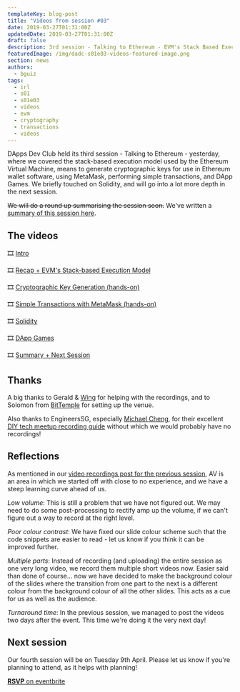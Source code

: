```yaml
---
templateKey: blog-post
title: "Videos from session #03"
date: 2019-03-27T01:31:00Z
updatedDate: 2019-03-27T01:31:00Z
draft: false
description: 3rd session - Talking to Ethereum - EVM's Stack Based Execution + Cryptographic Key Generation + MetaMask + Simple Transactions + DApp Games
featuredImage: /img/dadc-s01e03-videos-featured-image.png
section: news
authors:
  - bguiz
tags:
  - irl
  - s01
  - s01e03
  - videos
  - evm
  - cryptography
  - transactions
  - videos
---
```


DApps Dev Club held its third session - Talking to Ethereum - yesterday, where we covered the stack-based execution model used by the Ethereum Virtual Machine, means to generate cryptographic keys for use in Ethereum wallet software, using MetaMask, performing simple transactions, and DApp Games. We briefly touched on Solidity, and will go into a lot more depth in the next session.

~~We will do a round up summarising the session soon.~~ We've written a
[summary of this session here](/blog/2019-03-29-dapps-dev-club-3rd-session-roundup/).

<!-- excerpt -->

## The videos

🎞 [Intro](https://www.youtube.com/watch?v=6FcfQqun_x0&t=0s)

🎞 [Recap + EVM's Stack-based Execution Model](https://www.youtube.com/watch?v=fTxmzX0g0iA&t=0s)

🎞 [Cryptographic Key Generation (hands-on)](https://www.youtube.com/watch?v=-oW6bmyTLCI&t=0s)

🎞 [Simple Transactions with MetaMask (hands-on)](https://www.youtube.com/watch?v=_SraXOBniq8&t=0s)

🎞 [Solidity](https://www.youtube.com/watch?v=Vw4R41lCP0I&&t=0s)

🎞 [DApp Games](https://www.youtube.com/watch?v=_4wnNQLGV2w&t=0s)

🎞 [Summary + Next Session](https://www.youtube.com/watch?v=NHDoQoMv3eM&)

## Thanks

A big thanks to Gerald &amp; [Wing](https://www.thegeekwing.com/) for helping with the recordings,
and to Solomon from
[BitTemple](https://bittemple.io/)
for setting up the venue.

Also thanks to EngineersSG, especially
[Michael Cheng](http://coderkungfu.com),
for their excellent
[DIY tech meetup recording guide](https://github.com/engineersftw/gitwiki)
without which we would probably have no recordings!

## Reflections

As mentioned in our
[video recordings post for the previous session](/blog/2019-03-16-dapps-dev-club-2nd-session-videos/ "Videos from session #02 | DApps Dev Club"), AV is an area in which we started off with close to no experience, and we have a steep learning curve ahead of us.

*Low volume*: This is still a problem that we have not figured out. We may need to do some post-processing to rectify amp up the volume, if we can't figure out a way to record at the right level.

*Poor colour contrast*: We have fixed our slide colour scheme such that the code snippets are easier to read - let us know if you think it can be improved further.

*Multiple parts*: Instead of recording (and uploading) the entire session as one very long video, we record them multiple short videos now. Easier said than done of course&hellip; now we have decided to make the background colour of the slides where the transition from one part to the next is a different colour from the background colour of all the other slides. This acts as a cue for us as well as the audience.

*Turnaround time*: In the previous session, we managed to post the videos two days after the event. This time we're doing it the very next day!

## Next session

Our fourth session will be on Tuesday 9th April. Please let us know if you're
planning to attend, as it helps with planning!

[**RSVP** on eventbrite](https://dappsdev-s01e04.eventbrite.com/)
